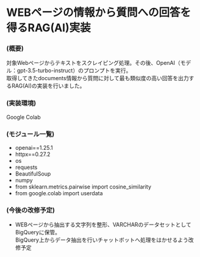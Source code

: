 # WEBページの情報から質問への回答を得るRAG(AI)実装

### (概要) <br>
対象Webページからテキストをスクレイピング処理。その後、OpenAI（モデル：gpt-3.5-turbo-instruct）のプロンプトを実行。<br>
取得してきたdocuments情報から質問に対して最も類似度の高い回答を出力するRAG(AI)の実装を行いました。
### (実装環境)
Google Colab

### (モジュール一覧)
- openai==1.25.1
- httpx==0.27.2
- os
- requests
- BeautifulSoup
- numpy
- from sklearn.metrics.pairwise import cosine_similarity
- from google.colab import userdata

### (今後の改修予定)
- WEBページから抽出する文字列を整形、VARCHARのデータセットとしてBigQueryに保管。<br>
  BigQuery上からデータ抽出を行いチャットボットへ処理をはかせるよう改修予定
